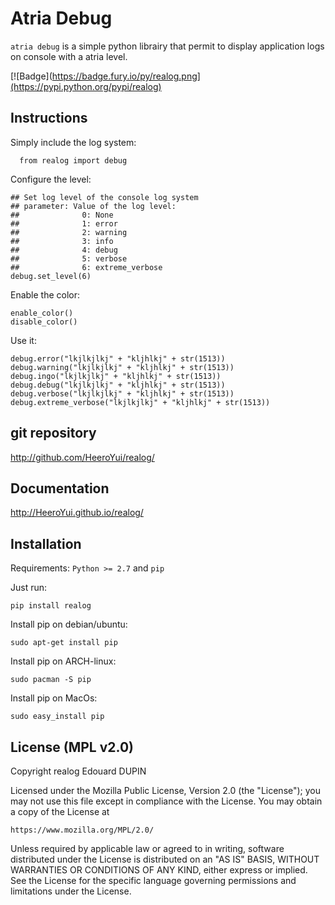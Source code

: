 Atria Debug
===========

`atria debug` is a simple python librairy that permit to display application logs on console with a atria level.


[![Badge](https://badge.fury.io/py/realog.png](https://pypi.python.org/pypi/realog)


Instructions
------------

Simply include the log system:
```
  from realog import debug
```

Configure the level:
```
## Set log level of the console log system
## parameter: Value of the log level:
##              0: None
##              1: error
##              2: warning
##              3: info
##              4: debug
##              5: verbose
##              6: extreme_verbose
debug.set_level(6)
```

Enable the color:
```
enable_color()
disable_color()
```

Use it:
```
debug.error("lkjlkjlkj" + "kljhlkj" + str(1513))
debug.warning("lkjlkjlkj" + "kljhlkj" + str(1513))
debug.ingo("lkjlkjlkj" + "kljhlkj" + str(1513))
debug.debug("lkjlkjlkj" + "kljhlkj" + str(1513))
debug.verbose("lkjlkjlkj" + "kljhlkj" + str(1513))
debug.extreme_verbose("lkjlkjlkj" + "kljhlkj" + str(1513))
```

git repository
--------------

http://github.com/HeeroYui/realog/

Documentation
-------------

http://HeeroYui.github.io/realog/

Installation
------------

Requirements: ``Python >= 2.7`` and ``pip``

Just run:
```
pip install realog
```

Install pip on debian/ubuntu:
```
sudo apt-get install pip
```

Install pip on ARCH-linux:
```
sudo pacman -S pip
```

Install pip on MacOs:
```
sudo easy_install pip
```

License (MPL v2.0)
---------------------

Copyright realog Edouard DUPIN

Licensed under the Mozilla Public License, Version 2.0 (the "License");
you may not use this file except in compliance with the License.
You may obtain a copy of the License at

    https://www.mozilla.org/MPL/2.0/

Unless required by applicable law or agreed to in writing, software
distributed under the License is distributed on an "AS IS" BASIS,
WITHOUT WARRANTIES OR CONDITIONS OF ANY KIND, either express or implied.
See the License for the specific language governing permissions and
limitations under the License.

